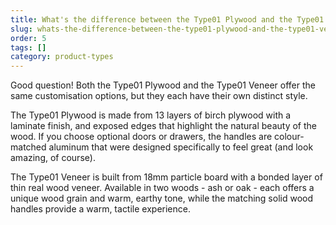 ```yaml
---
title: What's the difference between the Type01 Plywood and the Type01 Veneer?
slug: whats-the-difference-between-the-type01-plywood-and-the-type01-veneer
order: 5
tags: []
category: product-types
---
```


Good question! Both the Type01 Plywood and the Type01 Veneer offer the same customisation options, but they each have their own distinct style.

The Type01 Plywood is made from 13 layers of birch plywood with a laminate finish, and exposed edges that highlight the natural beauty of the wood. If you choose optional doors or drawers, the handles are colour-matched aluminum that were designed specifically to feel great (and look amazing, of course).

The Type01 Veneer is built from 18mm particle board with a bonded layer of thin real wood veneer. Available in two woods - ash or oak - each offers a unique wood grain and warm, earthy tone, while the matching solid wood handles provide a warm, tactile experience.

